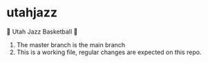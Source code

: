 # utahjazz

🏀 Utah Jazz Basketball 🏀

1. The master branch is the main branch
2. This is a working file, regular changes are expected on this repo.
